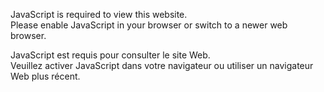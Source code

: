 JavaScript is required to view this website.  
Please enable JavaScript in your browser or switch to a newer web browser.

JavaScript est requis pour consulter le site Web.  
Veuillez activer JavaScript dans votre navigateur ou utiliser un navigateur Web plus récent.